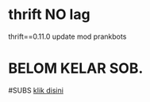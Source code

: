 # thrift NO lag
thrift==0.11.0 update mod prankbots
# BELOM KELAR SOB.
#SUBS [klik disini](https://www.youtube.com/channel/UCycBrqSWEHdk-slnhUmGWiQ)
